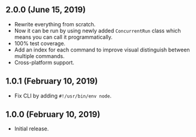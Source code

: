 ## 2.0.0 (June 15, 2019)

- Rewrite everything from scratch.
- Now it can be run by using newly added `ConcurrentRun` class which means you can call it programmatically.
- 100% test coverage.
- Add an index for each command to improve visual distinguish between multiple commands.
- Cross-platform support.

## 1.0.1 (February 10, 2019)

- Fix CLI by adding `#!/usr/bin/env node`.

## 1.0.0 (February 10, 2019)

- Initial release.
